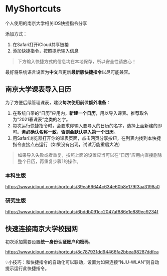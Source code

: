 # MyShortcuts

 个人使用的南京大学相关iOS快捷指令分享

添加方式：

1. 在Safari打开iCloud共享链接
2. 添加快捷指令，按照提示输入信息

> 下方输入快捷方式的信息均在本地保存，所以安全性请放心！

最好将系统语言设置为**中文**且更新**最新版快捷指令**以尽可能兼容。

## 南京大学课表导入日历

为了方便后续管理课表，建议**每次使用前**做**额外准备**：

1. 在系统自带的“日历”应用内，**新建一个日历**，用以导入课表。推荐取名为“2021春课表”之类的名字。
2. 每次运行快捷指令时，会要求你输入要导入的日历的名字，选择上面新建的即可。**务必确认名称一致，否则会默认导入第一个日历**。
3. 用Safari浏览器打开你的课表页面，点击网页分享按钮，在列表内找到本快捷指令直接点击运行（如果没有出现，试试万能重启大法）
> 如果导入失败或者重复，按照上面的设置应当可以在“日历”应用内直接删除整个日历，再重复步骤1的操作。

### 本科生版

https://www.icloud.com/shortcuts/39ea66644c634e60b8e179f3aa3198a0

### 研究生版

https://www.icloud.com/shortcuts/6bddb091cc2047af886e1e889ec9234f


## 快速连接南京大学校园网

初次添加需要设置**统一身份认证账户和密码**。

https://www.icloud.com/shortcuts/8c787931dd94466fa2bbea98287ddfca

💡小技巧：和快捷指令的自动化可以联动，设置为如果连接“NJU-WLAN”则自动提示运行此快捷指令。